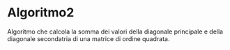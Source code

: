 # Algoritmo2

Algoritmo che calcola la somma dei valori della diagonale principale e della diagonale secondatria di una matrice di ordine quadrata.